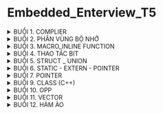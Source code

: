 # Embedded_Enterview_T5

<details>
  <summary> BUỔI 1. COMPLIER </summary>
  
# Buổi 1. Complier

Complier là quá trình chuyển đổi từ ngôn ngữ bậc cao (NNBC) (C/C++, Pascal, Java, C#…) sang ngôn ngữ đích (ngôn ngữ máy) để máy tính có thể hiểu và thực thi. Ngôn ngữ lập trình C là một ngôn ngữ dạng biên dịch. Chương trình được viết bằng C muốn chạy được trên máy tính phải trải qua một quá trình biên dịch để chuyển đổi từ dạng mã nguồn sang chương trình dạng mã thực thi. Quá trình được chia ra làm 4 giai đoạn chính:

•	Giai đoạn tiền xử lý (Pre-processor)

•	Giai đoạn dịch NNBC sang Asembly (Compiler)

•	Giai đoạn dịch asembly sang ngôn ngữ máy (Asember)

•	Giai đoạn liên kết (Linker)

![Ảnh chụp màn hình 2023-05-27 192617](https://github.com/MinhThoai-wt/Embedded_Enterview_T5/assets/133029271/442333e5-791a-4e2c-a701-8d5be17959e9)



1. Giai đoạn tiền xử lý – Preprocessor

•	Nhận mã nguồn

•	Xóa bỏ tất cả chú thích, comments của chương trình

•	Chỉ thị tiền xử lý (bắt đầu bằng #) cũng được xử lý

Ví dụ: chỉ thị #include cho phép ghép thêm mã chương trình của một tệp tiêu để vào mã nguồn cần dịch. Các hằng số được định nghĩa bằng #define sẽ được thay thế bằng giá trị cụ thể tại mỗi nơi sử dụng trong chương trình.

2. Giai đoạn dịch Ngôn Ngữ Bậc Cao sang Assembly

•	Phân tích cú pháp (syntax) của mã nguồn NNBC

•	Chuyển chúng sang dạng mã Assembly là một ngôn ngữ bậc thấp (hợp ngữ) gần với tập lệnh của bộ vi xử lý.

3. Giai đoạn dịch Assembly

•	Dich chương trình sang mã máy 0 và 1

•	Một tệp mã máy (.obj) sinh ra trong hệ thống sau đó.

4. Giai đoạn Linker

•	Trong giai đoạn này mã máy của một chương trình dịch từ nhiều nguồn (file .c hoặc file thư viện .lib) được liên kết lại với nhau để tạo thành chương trình đích duy nhất

•	Mã máy của các hàm thư viện gọi trong chương trình cũng được đưa vào chương trình cuối trong giai đoạn này.

</details>

<details>
  <summary> BUỔI 2. PHÂN VÙNG BỘ NHỚ </summary>

# Buổi 2. Phân vùng bộ nhớ

1. Các vùng bộ nhớ

•	Text :

– Quyền truy cập chỉ Read và nó chưa lệnh để thực thi nên tránh sửa đổi instruction.

– Chứa khai báo hằng số trong chương trình (.rodata)

•	Data:

– Quyền truy cập là read-write.

– Chứa biến toàn cục or biến static với giá trị khởi tạo khác không.

– Được giải phóng khi kết thúc chương trình.

•	Bss:

– Quyền truy cập là read-write.

– Chứa biến toàn cục or biến static với giá trị khởi tạo bằng không or không khởi tạo.

– Được giải phóng khi kết thúc chương trình.

•	Stack:

– Quyền truy cập là read-write.

– Được sử dụng cấp phát cho biến local, input parameter của hàm,…

– Sẽ được giải phóng khi ra khỏi block code/hàm

•	Heap:

– Quyền truy cập là read-write.

– Được sử dụng để cấp phát bộ nhớ động như: Malloc, Calloc, …

– Sẽ được giải phóng khi gọi hàm free,…

2. So sánh Stack và Heap

•	Bộ nhớ Heap và bộ nhớ Stack bản chất đều cùng là vùng nhớ được tạo ra và lưu trữ trong RAM khi chương trình được thực thi.

•	Bộ nhớ Stack được dùng để lưu trữ các biến cục bộ trong hàm, tham số truyền vào... Truy cập vào bộ nhớ này rất nhanh và được thực thi khi chương trình được biên dịch.

•	Bộ nhớ Heap được dùng để lưu trữ vùng nhớ cho những biến con trỏ được cấp phát động bởi các hàm malloc - calloc - realloc (trong C)

•	Kích thước vùng nhớ:

Stack: kích thước của bộ nhớ Stack là cố định, tùy thuộc vào từng hệ điều hành, ví dụ hệ điều hành Windows là 1 MB, hệ điều hành Linux là 8 MB (lưu ý là con số có thể khác tùy thuộc vào kiến trúc hệ điều hành của bạn).

Heap: kích thước của bộ nhớ Heap là không cố định, có thể tăng giảm do đó đáp ứng được nhu cầu lưu trữ dữ liệu của chương trình.

•	Đặc điểm vùng nhớ:

Stack: vùng nhớ Stack được quản lý bởi hệ điều hành, dữ liệu được lưu trong Stack sẽ tự động hủy khi hàm thực hiện xong công việc của mình.

Heap: Vùng nhớ Heap được quản lý bởi lập trình viên (trong C hoặc C++), dữ liệu trong Heap sẽ không bị hủy khi hàm thực hiện xong, điều đó có nghĩa bạn phải tự tay hủy vùng nhớ bằng câu lệnh free (trong C), và delete hoặc delete [] (trong C++), nếu không sẽ xảy ra hiện tượng rò rỉ bộ nhớ. 

![Ảnh chụp màn hình 2023-05-28 174924](https://github.com/MinhThoai-wt/Embedded_Enterview_T5/assets/133029271/76844c88-64db-47fd-bfba-2e082b405190)

</details>

<details>
  <summary> BUỔI 3. MACRO_INLINE FUNCTION </summary>
  
# Buổi 3. Macro_ Inline Function

1. Macro:

•	Được xử lý bởi preprocessor

•	Thay thế đoạn code được khai báo macro vào bất cứ chỗ nào xuất hiện macro đó

•	VD: #define SUM(a,b)     (a+b)

•	Preprocessor khi gặp bất kỳ lời gọi SUM(first+last) nào thì thay ngay bằng (first+last)

2. Inline

•	Được xử lý bởi compiler

•	Được khai báo với từ khóa inline

•	Khi compiler thấy bất kỳ chỗ nào xuất hiện inline function, nó sẽ thay thế chỗ đó bởi định nghĩa của hàm đã được compile tương ứng. –> Phần được thay thế không phải code mà là đoạn code đã được compile

3. Hàm bình thường

•	Khi thấy hàm được gọi, compiler sẽ phải lưu con trỏ chương trình PC hiện tại vào stack; chuyển PC tới hàm được gọi, thực hiện hàm đó xong và lấy kết quả trả về; sau đó quay lại vị trí 
ban đầu trong stack trước khi gọi hàm và tiếp tục thực hiện chương trình.

•	Như có thể thấy, các này khiến chương trình tốn thời gian hơn là chỉ cần thay thế đoạn code đã được compile (cách của inline function)


4. So sánh

•	Macro đơn giản là chỉ thay thế đoạn code macro vào chỗ được gọi trước khi được biên dịch

•	Inline thay thế đoạn mã code đã được biên dịch vào chỗ được gọi

•	Hàm bình thường phải tạo một function call, lưu địa chỉ trước khi gọi hàm vào stack sau đó mới thực hiện hàm và sau cùng là quay trở về địa chỉ trên stack trước khi gọi hàm và thực hiện tiếp chương trình

•	Macro khiến code trở nên dài hơn rất nhiều so với bình thường nhưng thời gian chạy nhanh.

•	Hàm inline cũng khiến code dài hơn, tuy nhiên nó làm giảm thời gian chạy chương trình

•	Hàm bình thường sẽ phải gọi function call nên tốn thời gian hơn inline function nhưng code ngắn gọn hơn.

</details>

<details>
  <summary> BUỔI 4. THAO TÁC BIT </summary>

# Buổi 4. Thao tác Bit

AND: x=y & z;

![image](https://github.com/MinhThoai-wt/Embedded_Enterview_T5/assets/133029271/1d37cefe-3834-4194-9e9c-40463a3904de)

![image](https://github.com/MinhThoai-wt/Embedded_Enterview_T5/assets/133029271/66ffd02c-169b-4ade-ae6f-504f36f0f902)

NOT: x=~y;

![image](https://github.com/MinhThoai-wt/Embedded_Enterview_T5/assets/133029271/af8d5aa9-ed86-4aa2-93f3-c630159b5cc3)

![image](https://github.com/MinhThoai-wt/Embedded_Enterview_T5/assets/133029271/2f71ba8c-00c5-4c84-91df-d92592f81fee)

OR: x=y | z;

![image](https://github.com/MinhThoai-wt/Embedded_Enterview_T5/assets/133029271/2eaeac7a-aa77-4319-8b2d-a6606c2323ae)

![image](https://github.com/MinhThoai-wt/Embedded_Enterview_T5/assets/133029271/d5681a9e-5816-4e52-bbfc-3ba57139f239)

XOR: x = y ^ z;

![image](https://github.com/MinhThoai-wt/Embedded_Enterview_T5/assets/133029271/42866a9e-fdd2-4af2-8c81-c84b2cbc6863)

![image](https://github.com/MinhThoai-wt/Embedded_Enterview_T5/assets/133029271/5ef84cf6-2bb3-423b-a9d2-7eae621e57f6)

Dịch Bit: >> (Dịch phải) và << ( Dịch trái )

![image](https://github.com/MinhThoai-wt/Embedded_Enterview_T5/assets/133029271/2752e4fe-25bb-49dc-bef5-d36f5dc89033)

</details>

<details>
  <summary> BUỔI 5. STRUCT _ UNION </summary>

# Buổi 5. Struct - Union

Về mặt ý nghĩa, struct và union cơ bản giống nhau. Tuy nhiên, về mặt lưu trữ trong bộ nhớ, chúng có sự khác biệt rõ rệt như sau:

•	Struct: Dữ liệu của các thành viên của struct được lưu trữ ở những vùng nhớ khác nhau. Do đó kích thước của 1 struct tối thiểu bằng kích thước các thành viên cộng lại tại vì còn phụ thuộc vào bộ nhớ đệm (struct padding)

•	Union : Dữ liệu các thành viên sẽ dùng chung 1 vùng nhớ. Kích thước của union được tính là kích thước lớn nhất của kiểu dữ liệu trong union. Việc thay đổi nội dung của 1 thành viên sẽ dẫn đến thay đổi nội dung của các thành viên khác.

</details>

<details>
  <summary> BUỔI 6. STATIC - EXTERN - POINTER </summary>

# Buổi 6. Static - Extern
 
## Biến Static gồm:
 
– Biến static cục bộ: Khi 1 biến cục bộ được khai báo với từ khóa static. Biến sẽ chỉ được khởi tạo 1 lần duy nhất và tồn tại suốt thời gian chạy chương trình. Giá trị của nó không bị mất đi ngay cả khi kết thúc hàm. Tuy nhiên khác với biến toàn cục có thể gọi trong tất cả mọi nơi trong chương trình, thì biến cục bộ static chỉ có thể được gọi trong nội bộ hàm khởi tạo ra nó. Mỗi lần hàm được gọi, giá trị của biến chính bằng giá trị tại lần gần nhất hàm được gọi.

– Biến static toàn cục: Biến toàn cục static sẽ chỉ có thể được truy cập và sử dụng trong File khai báo nó, các File khác không có cách nào truy cập được. 

## Extern 

Dùng để gọi đến biến nằm ở file khác, thư viện khác

</details>

<details>
  <summary> BUỔI 7. POINTER </summary>

# Buổi 7. Pointer

## Khái niệm con trỏ: 

– Bộ nhớ RAM chứa rất nhiều ô nhớ, mỗi ô nhớ có kích thước 1 byte.

– Mỗi ô nhớ có địa chỉ duy nhất và địa chỉ này được đánh số từ 0 trở đi. Nếu CPU 32 bit thì có 2^32 địa chỉ có thể đánh cho các ô nhớ trong RAM.

![image](https://github.com/MinhThoai-wt/Embedded_Enterview_T5/assets/133029271/e8b7aa97-ba69-4a42-a45c-696b93ba6fe0)

– Khi khai báo biến, trình biên dịch dành riêng một vùng nhớ với địa chỉ duy nhất để lưu biến. Trình biên dịch có nhiệm vụ liên kết địa chỉ ô nhớ đó với tên biến. Khi gọi tên biến, nó sẽ truy xuất tự động đến ô nhớ đã liên kết với tên biến để lấy dữ liệu. Các bạn phải luôn phân biệt giữa địa chỉ bộ nhớ và dữ liệu được lưu trong đó.

![image](https://github.com/MinhThoai-wt/Embedded_Enterview_T5/assets/133029271/b11dde3a-d176-49fe-aae6-324ff91c6b0b)

– Địa chỉ của biến bản chất cũng là một con số thường được biểu diễn ở hệ cơ số 16. Ta có thể sử dụng con trỏ (pointer) để lưu địa chỉ của các biến.

– Trong ngôn ngữ C/C++, con trỏ (pointer) là những biến lưu trữ địa chỉ bộ nhớ của những biến khác.

![image](https://github.com/MinhThoai-wt/Embedded_Enterview_T5/assets/133029271/a3aa91b2-54f4-4ba3-ab2d-d41c1fb579d1)

– Trong hình trên, biến var lưu giá trị 5 có địa chỉ là 0x61ff08. Biến pointVar là biến con trỏ, lưu địa chỉ của biến var (trỏ đến vùng nhớ của biến var), tức là nó lưu giá trị 0x61ff08.

– Con trỏ NULL

  + Con trỏ NULL là con trỏ lưu địa chỉ 0x00000000. Tức địa chỉ bộ nhớ 0, có ý nghĩa đặc biệt, cho biết con trỏ không trỏ vào đâu cả.

     int *p2;//con trỏ chưa khởi tạo, vẫn trỏ đến một vùng nhớ nào đó không xác định
     
     int *p3 = NULL;//con trỏ null không trỏ đến vùng nhớ nào
     
 – Kích thước của con trỏ: ví dụ các khai báo con trỏ sau:
  
        char *p1;
     
        int *p2;
     
        float *p3;
    
        double *p4;
     
     Kích thước của các biến con trỏ có khác nhau không? Con trỏ chỉ lưu địa chỉ nên kích thước của mọi con trỏ là như nhau. Kích thước này phụ thuộc vào môi trường hệ thống máy tính:
         
         Môi trường Windows 32 bit: 4 bytes
         Môi trường Windows 64 bit: 8 bytes

– Một số lưu ý khi sử dụng con trỏ:
     
    + Khi khởi tạo con trỏ NULL
    
    + Chữ NULL phải viết hoa, viết thường null sẽ bị lỗi.
    
        int *p1 = NULL;//đúng
    
        int *p2 = null;//lỗi
    
    + Không nên sử dụng con trỏ khi chưa được khởi tạo

    + Kết quả tính toán có thể sẽ phát sinh những lỗi không lường trước được nếu chưa khởi tạo con trỏ.

## Con trỏ hàm

Con trỏ hàm là một biến mà giá trị của nó là địa chỉ của một hàm. Bằng cách sử dụng con trỏ hàm, bạn có thể thực hiện các hoạt động như gọi hàm, truyền hàm như tham số cho các hàm khác và lưu trữ các hàm trong cấu trúc dữ liệu.

Để khai báo một con trỏ hàm, bạn cần chỉ định kiểu dữ liệu của hàm mà con trỏ sẽ trỏ đến. Cú pháp khai báo con trỏ hàm như sau:

        scss
        Copy code
        return_type (*pointer_name)(parameter_list);
        Trong đó:

  + return_type là kiểu dữ liệu của giá trị trả về của hàm.
  
  + pointer_name là tên của con trỏ hàm.
  
  + parameter_list là danh sách tham số của hàm.

## Con trỏ "void"

Trong ngôn ngữ lập trình C, con trỏ void (void pointer), còn được gọi là con trỏ không kiểu (generic pointer), là một loại con trỏ đặc biệt có thể trỏ đến bất kỳ kiểu dữ liệu nào. Một con trỏ void không biết đến kiểu dữ liệu của đối tượng mà nó trỏ đến. Điều này cho phép bạn truyền con trỏ void như một tham số cho các hàm hoặc lưu trữ địa chỉ của bất kỳ đối tượng nào trong một cấu trúc dữ liệu chung.

Để khai báo một con trỏ void, bạn sử dụng từ khóa void như kiểu dữ liệu:

        void *pointer_name;
        
# Point to Point

Trong ngôn ngữ lập trình C, "point to point" (con trỏ tới con trỏ) là khái niệm để mô tả việc sử dụng một con trỏ để trỏ tới một con trỏ khác. Nghĩa là, thay vì trực tiếp trỏ tới một giá trị, con trỏ thứ hai trỏ tới địa chỉ của con trỏ đầu tiên. Điều này cho phép ta truy cập đến giá trị mà con trỏ thứ hai đang trỏ đến.

Để khai báo một con trỏ tới con trỏ trong C, ta sử dụng dấu sao * hai lần:

          int **ptr_to_ptr;

</details>


<details>
  <summary> BUỔI 9. CLASS (C++) </summary>

# Buổi 9. CLASS (C++)

1. Class là gì?
   
Class hay lớp là một mô tả trừu tượng (abstract) của nhóm các đối tượng (object) có cùng bản chất, ngược lại mỗi một đối tượng là một thể hiện cụ thể (instance) cho những mô tả trừu tượng đó. Một class trong C++ sẽ có các đặc điểm sau:

•	Một class bao gồm các thành phần dữ liệu (thuộc tính hay property) và các phương thức (hàm thành phần hay method).

•	Class thực chất là một kiểu dữ liệu do người lập trình định nghĩa.

•	Trong C++, từ khóa class sẽ chỉ điểm bắt đầu của một class sẽ được cài đặt.

Ví dụ về một class đơn giản, class Car. Một chiếc xe hơi vậy thì sẽ có chung những đặc điểm là đều có vô lăng, có bánh xe nhiều hơn 3, có động cơ… Đó là một class, một cái model hay mẫu mà người ta đã quy định là nếu đúng như vậy thì nó là xe hơi. Nhưng mà xe thì có thể có nhiều hãng khác nhau, BMW, Vinfast, Toyota… Thì mỗi hãng xe lại có những model xe khác nhau nhưng chúng đều là xe hơi. Vậy thì trong lập trình cũng vậy, class là quy định ra một mẫu, một cái model mà các thể hiện của nó (instance) hay đối tượng (object) phải tuân theo.


Khai báo class và sử dụng class

Ví dụ một class cơ bản:

     class Person { public:
     
     string firstName; // property string lastName; // property int age; // property
     
     void fullname() { // method
     
     cout << firstName << ' ' << lastName;
     
     }
     
     };
 
Cú pháp tạo object của một class và sử dụng các thuộc tính và phương thức:

     Person person; 
     
     person.firstName = "Khiem"; 
     
     person.lastName = "Le";
     
     person.fullname(); // sẽ in ra màn hình là "Khiem Le"

2. Access modifiers & properties declaration
   
Access modifier là phạm vi truy cập của các thuộc tính và phương thức sẽ được khai báo bên dưới nó. Có 3 phạm vi truy cập trong C++ là public, private và protected.

•	Các thuộc tính và phương thức khai báo public thì có thể được truy cập trực tiếp thông qua instance của class đó. Các thuộc tính nên khai báo là public nếu bạn không có ràng buộc điều kiện trước khi gán (người dùng có thể thoải mái gán giá trị) hoặc bạn không cần xử lý trước khi trả về giá trị thuộc tính;

•	Các thuộc tính private thường được sử dụng khi bạn không mong muốn người khác có thể tùy ý gán giá trị hoặc là bạn muốn xử lý trước khi trả về giá trị.
•	Đối với protected, các phương thức và thuộc tính chỉ có thể truy cập qua các class kế thừa nó hoặc chính nó.

Ví dụ của access modifier:

     class MyClass
     
     {
     
     public:
     
     int public_property;
     
     private:
     
     int _private_property;
     
     };

 
3. Method declaration
   
Phương thức cũng giống như một hàm bình thường.

Đối với phương thức thì có hai cách định nghĩa thi hành: định nghĩa thi hành trong lúc định nghĩa class và định nghĩa thi hành bên ngoài class.

Định nghĩa thi hành bên trong class:

     class Animal { public:
     
     string sound;
     
     void makeNoise() { cout << sound;
     }
     
     };
 

Định nghĩa thi hành bên ngoài class:

     class Animal { public:
     
     string sound;
     
     void makeNoise();
     
     };
     
     void Animal::makeNoise() { cout << sound;
     }


 
4. Constructor
   
Constructor hay hàm dựng là một hàm đặc biệt, nó sẽ được gọi ngay khi chúng ta khởi tạo một object.

     class Person {
   
     public:
   
     string firstName; string lastName; int age;
     
     Person(string _firstName, string _lastName, int _age)
   
     {
   
     firstName = _firstName; lastName = _lastName; age = _age;
   
     }
     
     void fullname() {
   
     cout << firstName << ' ' << lastName;
   
     }
   
     };
</details>

<details>
  <summary> BUỔI 10. OPP </summary>
  
# Buổi 10. OPP

## Đặc tính của lập trình hướng đối tượng:

Có 4 đặc tính quan trọng của lập trình hướng đối tượng trong C++ mà chúng ta cần nắm vững sau đây.
 
- **Inheritance (Tính kế thừa )** trong lập trình hướng đối tượng có ý nghĩa, một class có thể kế thừa các thuộc tính của một class khác đã tồn tại trước đó.

Khi một class con được tạo ra bởi việc kế thừa thuộc tính của class cha thì chúng ta sẽ gọi class con đó là subclass trong C++, và class cha chính là superclass trong C++.

- **Abstraction (Tính trừu tượng)** trong lập trình hướng đối tượng là một khả năng mà chương trình có thể bỏ qua sự phức tạp bằng cách tập trung vào cốt lõi của thông tin cần xử lý.

Điều đó có nghĩa, bạn có thể xử lý một đối tượng bằng cách gọi tên một phương thức và thu về kết quả xử lý, mà không cần biết làm cách nào đối tượng đó được các thao tác trong class.

Ví dụ đơn giản, bạn có thể nấu cơm bằng nồi cơm điện bằng cách rất đơn giản là ấn công tắc nấu, mà không cần biết là bên trong cái nồi cơm điện đó đã làm thế nào mà gạo có thể nấu thành cơm.

- **Polymorphism (Tính đa hình)** trong lập trình hướng đối tượng là một khả năng mà một phương thức trong class có thể đưa ra các kết quả hoàn toàn khác nhau, tùy thuộc vào dữ liệu được xử lý.

Ví dụ đơn giản, cùng là một class quản lý dữ liệu là các con vật, thì hành động sủa hay kêu của chúng được định nghĩa trong class sẽ cho ra kết quả khác nhau, ví dụ nếu là con mèo thì kêu meo meo, còn con chó thì sủa gâu gâu chẳng hạn.

- **Encapsulation (Tính đóng gói)** trong lập trình hướng đối tượng có ý nghĩa không cho phép người sử dụng các đối tượng thay đổi trạng thái nội tại của một đối tượng, mà chỉ có phương thức nội tại của đối tượng có thể thay đổi chính nó.

Điều đó có nghĩa, dữ liệu và thông tin sẽ được đóng gói lại, giúp các tác động bên ngoài một đối tượng không thể làm thay đổi đối tượng đó, nên sẽ đảm bảo tính toàn vẹn của đối tượng, cũng như giúp dấu đi các dữ liệu thông tin cần được che giấu.

Ví dụ đơn giản, khi bạn dùng một cái iphone, bạn không thể thay đổi các cấu trúc bên trong của hệ điều hành iOS, mà chỉ có Apple mới có thể làm được điều này thôi.
 
# Namespace là gì?

**Tình huống:**

Khi đang lập trình trong một file A bạn include 2 file B và C, nhưng 2 file này có cùng định nghĩa một hàm function() giống nhau về tên và tham số truyền vào, nhưng xử lý của mỗi hàm ở mỗi file là khác nhau, vấn đề đặt ra là code làm sao để trình biên dịch hiểu được khi nào bạn muốn gọi function của file B, khi nào bạn muốn gọi function của file C. Khi gọi hàm function() ở file A, trình biên dịch sẽ không biết được hàm function() bạn muốn gọi là hàm được định nghĩa ở file B hay file C. Vì vậy trình biên dịch chương trình sẽ báo lỗi.

**Định nghĩa:**

Namespace là từ khóa trong C++ được sử dụng để định nghĩa một phạm vi nhằm mục đích phân biệt các hàm, lớp, biến, ... cùng tên trong các thư viện khác nhau.

# Template trong C++ là gì?

•	Template (khuôn mẫu) là một từ khóa trong C++, và là một kiểu dữ liệu trừu tượng tổng quát hóa cho các kiểu dữ liệu int, float, double, bool...

•	Template trong C++ có 2 loại đó là function template & class template.

•	Template giúp người lập trình định nghĩa tổng quát cho hàm và lớp thay vì phải nạp chồng (overloading) cho từng hàm hay phương thức với những kiểu dữ liệu khác nhau.

</details>

<details>
  <summary> BUỔI 11. VECTOR </summary>
  
# Buổi 11. VECTOR

## Vector là gì?

Giống như là mảng (array), vector trong C++ là một đối tượng dùng để chứa các đối tượng khác, và các đối tượng được chứa này cũng được lưu trữ một cách liên tiếp trong vector.

Tuy nhiên, nếu như số lượng phần tử (size) của một mảng là cố định, thì ở vector, nó hoàn toàn có thể thay đổi trong suốt quá trình làm việc của chương trình

**Modifiers**

1.	push_back(): Hàm đẩy một phần tử vào vị trí sau cùng của vector. Nếu kiểu của đối tượng được truyền dưới dạng tham số trong push_back() không giống với kiểu của vector thì sẽ bị ném ra.

ten-vector.push_back(ten-cua-phan-tu);

2.	assign(): Nó gán một giá trị mới cho các phần tử vector bằng cách thay thế các giá trị cũ.

ten-vector.assign(int size, int value);

3.	pop_back(): Hàm pop_back () được sử dụng để xóa đi phần tử cuối cùng một vector.

4.	insert(): Hàm này chèn các phần tử mới vào trước phần tử trước vị trí được trỏ bởi vòng lặp. Chúng ta cũng có thể chuyển một số đối số thứ ba, đếm số lần phần tử được chèn vào trước vị trí được trỏ.
 
5.	erase(): Hàm được sử dụng để xóa các phần tử tùy theo vị trí vùng chứa

6.	emplace(): Nó mở rộng vùng chứa bằng cách chèn phần tử mới vào

7.	emplace_back(): Nó được sử dụng để chèn một phần tử mới vào vùng chứa vector, phần tử mới sẽ được thêm vào cuối vector

8.	swap(): Hàm được sử dụng để hoán đổi nội dung của một vector này với một vector khác cùng kiểu. Kích thước có thể khác nhau.

9.	clear(): Hàm được sử dụng để loại bỏ tất cả các phần tử của vùng chứa vector.

## Biến Auto

Trong ngôn ngữ lập trình C++, từ khóa "auto" được sử dụng để khai báo biến với kiểu dữ liệu tự động. Khi sử dụng "auto", trình biên dịch sẽ suy luận kiểu dữ liệu của biến dựa trên giá trị được gán cho nó trong quá trình khởi tạo.

Ví dụ, ta có một đoạn mã như sau:

      cpp
      Copy code
      auto x = 10;   // x được suy luận là kiểu int
      auto y = 3.14; // y được suy luận là kiểu double
      auto z = "Hello, world!"; // z được suy luận là kiểu const char*

Trong ví dụ trên, biến "x" được suy luận là kiểu "int" vì giá trị khởi tạo là một số nguyên. Biến "y" được suy luận là kiểu "double" vì giá trị khởi tạo là một số thực. Biến "z" được suy luận là một con trỏ "const char*" vì giá trị khởi tạo là một chuỗi ký tự.

Từ khóa "auto" giúp rút ngắn cú pháp khi khai báo biến và giúp tự động thích ứng với kiểu dữ liệu của giá trị được gán cho biến, tạo ra mã nguồn dễ đọc và linh hoạt hơn. Tuy nhiên, việc sử dụng "auto" cần cẩn thận để tránh gây nhầm lẫn trong mã nguồn và làm giảm tính rõ ràng của kiểu dữ liệu trong một số trường hợp.

## Map trong C++

Trong ngôn ngữ lập trình C++, kiểu dữ liệu "map" là một cấu trúc dữ liệu được cung cấp bởi thư viện chuẩn STL (Standard Template Library). "map" là một dạng cấu trúc dữ liệu ánh xạ (associative container), còn được gọi là "bảng băm" (hash table) hoặc "cấu trúc từ điển" (dictionary).

Một "map" trong C++ là một tập hợp các cặp key-value (khóa-giá trị), trong đó mỗi khóa là duy nhất và liên kết với một giá trị. "map" tự động duy trì sự sắp xếp các khóa theo thứ tự tăng dần, do đó, việc truy cập các phần tử trong "map" sẽ được thực hiện một cách hiệu quả theo thứ tự này.

Cú pháp chung để khai báo một "map" trong C++ như sau:

        std::map<Key, Value> mapName;
        Ở đây, "Key" là kiểu dữ liệu của khóa và "Value" là kiểu dữ liệu của giá trị.

Các phép toán chính trên "map" bao gồm:

- Thêm một cặp key-value vào "map" sử dụng toán tử [] hoặc hàm insert().
  
- Truy cập giá trị của một khóa bằng cách sử dụng toán tử [].
  
- Xóa một phần tử khỏi "map" bằng cách sử dụng hàm erase().
  
- Duyệt qua tất cả các phần tử trong "map" bằng vòng lặp for-each hoặc iterator.
  
- Với "map", bạn có thể tìm kiếm, thêm, truy cập và xóa các phần tử theo khóa một cách hiệu quả. Đặc điểm quan trọng của "map" là không cho phép khóa trùng lặp và tự động sắp
xếp các phần tử theo khóa.

</details>

<details>
  <summary> BUỔI 12. HÀM ẢO </summary>
  
# Buổi 12. HÀM ẢO

**Hàm ảo (virtual function)** là một hàm thành viên trong lớp cơ sở mà lớp dẫn xuất khi kế thừa cần phải định nghĩa lại.

Hàm ảo được sử dụng trong lớp cơ sở khi cần đảm bảo hàm ảo đó sẽ được định nghĩa lại trong lớp dẫn xuất. Việc này rất cần thiết trong trường hợp con trỏ có kiểu là lớp cơ sở trỏ đến đối tượng của lớp dẫn xuất.
 
Hàm ảo là một phần không thể thiếu để thể hiện tính đa hình trong kế thừa được hỗ trợ bởi nguồn ngữ C++.

**Lưu ý:** Con trỏ của lớp cơ sở có thể chứa địa chỉ của đối tượng thuộc lớp dẫn xuất, nhưng ngược lại thì không được.

Hàm ảo chỉ khác hàm thành phần thông thường khi được gọi từ một con trỏ. Sử dụng hàm ảo khi muốn con trỏ đang trỏ tới đối tượng của lớp nào thì hàm thành phần của lớp đó sẽ được gọi mà không xem xét đến kiểu của con trỏ.

</details>






    

     
     
    
    

     
     

























